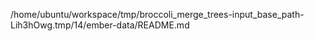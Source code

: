 /home/ubuntu/workspace/tmp/broccoli_merge_trees-input_base_path-Lih3hOwg.tmp/14/ember-data/README.md
